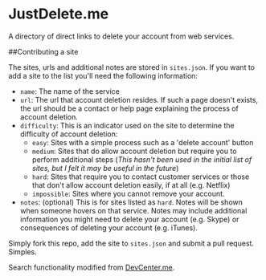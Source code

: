 JustDelete.me
=============

A directory of direct links to delete your account from web services.

##Contributing a site

The sites, urls and additional notes are stored in `sites.json`. If you want to add a site to the list you'll need the following information:

- `name`: The name of the service
- `url`: The url that account deletion resides. If such a page doesn't exists, the url should be a contact or help page explaining the process of account deletion.
- `difficulty`: This is an indicator used on the site to determine the difficulty of account deletion:
	- `easy`: Sites with a simple process such as a 'delete account' button
	- `medium`: Sites that do allow account deletion but require you to perform additional steps (*This hasn't been used in the initial list of sites, but I felt it may be useful in the future*)
	- `hard`: Sites that require you to contact customer services or those that don't allow account deletion easily, if at all (e.g. Netflix)
	- `impossible`: Sites where you cannot remove your account.
- `notes`: (optional) This is for sites listed as `hard`. Notes will be shown when someone hovers on that service. Notes may include additional information you might need to delete your account (e.g. Skype) or consequences of deleting your account (e.g. iTunes).

Simply fork this repo, add the site to `sites.json` and submit a pull request. Simples.

Search functionality modified from [DevCenter.me](https://github.com/stevestreza/DevCenter.me).